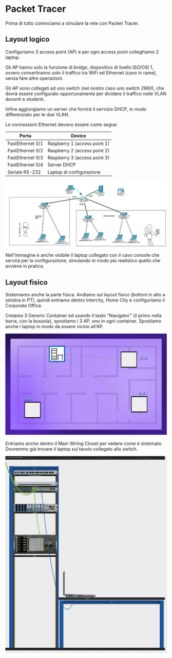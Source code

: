 # Packet Tracer

Prima di tutto cominciamo a simulare la rete con Packet Tracer.

## Layout logico
Configuriamo 3 access point (AP) e per ogni access point colleghiamo 2 laptop.

Gli AP hanno solo la funzione di _bridge_, dispositivo di livello ISO/OSI 1, ovvero convertiranno solo il traffico tra WiFi ed Ethernet (cavo in rame), senza fare altre operazioni. 

Gli AP sono collegati ad uno switch (nel nostro caso uno switch 2960), che dovrà essere configurato opportunamente per dividere il traffico nelle VLAN docenti e studenti.

Infine aggiungiamo un server che fornirà il servizio DHCP, in modo differenziato per le due VLAN.

Le connessioni Ethernet devono essere come segue:

|Porta| Device|
|-----| -----|
|FastEthernet 0/1|Raspberry 1 (access point 1)|
|FastEthernet 0/2|Raspberry 2 (access point 2)|
|FastEthernet 0/3|Raspberry 3 (access point 3)|
|FastEthernet 0/4|Server DHCP|
|Seriale RS-232|Laptop di configurazione|


![Schema logico](./assets/pt-0.png)

Nell'immagine è anche visibile il laptop collegato con il cavo console che servirà per la configurazione, simulando in modo più realistico quello che avviene in pratica.

## Layout fisico
Sistemiamo anche la parte fisica. Andiamo sul layout fisico (bottoni in alto a sinistra in PT), quindi entriamo dentro Intercity, Home City e configuriamo il Corporate Office.

Creiamo 3 Generic Container ed usando il tasto "Navigator" (il primo nella barra, con la bussola), spostiamo i 3 AP, uno in ogni container. Spostiamo anche i laptop in modo da essere vicino all'AP.

![Corporate Office](./assets/pt-1.png)

Entriamo anche dentro il Main Wiring Closet per vedere come è sistemato. Dovremmo già trovare il laptop sul tavolo collegato allo switch.

![Main Wiring Closet](./assets/pt-2.png)
